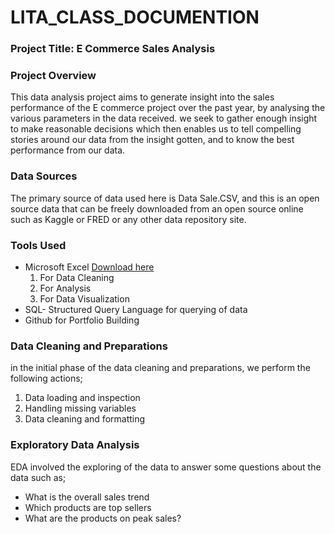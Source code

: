 # LITA_CLASS_DOCUMENTION

### Project Title: E Commerce Sales Analysis

### Project Overview
This data analysis project aims to generate insight into the sales performance of the E commerce project over the past year, by analysing the various parameters in the data received. we seek to gather enough insight to make reasonable decisions which then  enables us to tell compelling stories around our data from the insight gotten, and to know the best performance from our data.

### Data Sources
The primary source of data used here is Data Sale.CSV, and this is an open source data that can be freely downloaded from an open source online such as Kaggle or FRED or any other data repository site. 

### Tools Used
- Microsoft Excel [Download here](https://www.microsoft.com)
  1. For Data Cleaning
  2. For Analysis
  3. For Data  Visualization
- SQL-  Structured Query Language for querying of data
- Github for Portfolio Building

### Data Cleaning and Preparations
in the initial phase of the data cleaning and preparations, we perform the following actions;
  1. Data loading and inspection
  2. Handling missing variables
  3. Data cleaning and formatting

### Exploratory Data Analysis
EDA involved the exploring of the data to answer some questions about the data such as;
- What is the overall sales trend
- Which products are top sellers
- What are the products on peak sales?

     
    
